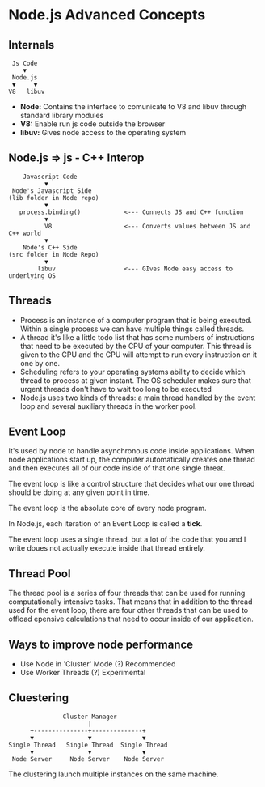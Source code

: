 # Node.js Advanced Concepts

## Internals

```
 Js Code
    ▼
 Node.js
 ▼     ▼
V8   libuv
```

- **Node:** Contains the interface to comunicate to V8 and libuv through standard library modules
- **V8:** Enable run js code outside the browser
- **libuv:** Gives node access to the operating system

## Node.js => js - C++ Interop

```
    Javascript Code
          ▼
 Node's Javascript Side
(lib folder in Node repo)
          ▼
   process.binding()            <--- Connects JS and C++ function
          ▼
          V8                    <--- Converts values between JS and C++ world
          ▼
    Node's C++ Side
(src folder in Node Repo)
          ▼
        libuv                   <--- GIves Node easy access to underlying OS
```

## Threads

- Process is an instance of a computer program that is being executed. Within a single process we can have multiple things called threads. 
- A thread it's like a little todo list that has some numbers of instructions that need to be executed by the CPU of your computer. This thread is given to the CPU and the CPU will attempt to run every instruction on it one by one.
- Scheduling refers to your operating systems ability to decide which thread to process at given instant. The OS scheduler makes sure that urgent threads don't have to wait too long to be executed
- Node.js uses two kinds of threads: a main thread handled by the event loop and several auxiliary threads in the worker pool.

## Event Loop
It's used by node to handle asynchronous code inside applications. When node applications start up, the computer automatically creates one thread and then executes all of our code inside of that one single threat.

The event loop is like a control structure that decides what our one thread should be doing at any given point in time.

The event loop is the absolute core of every node program.

In Node.js, each iteration of an Event Loop is called a **tick**.

The event loop uses a single thread, but a lot of the code that you and I write doues not actually execute inside that thread entirely.

## Thread Pool

The thread pool is a series of four threads that can be used for running computationally intensive tasks. That means that in addition to the thread used for the event loop, there are four other threads that can be used to offload epensive calculations that need to occur inside of our application.

## Ways to improve node performance

- Use Node in 'Cluster' Mode  (?) Recommended
- Use Worker Threads          (?) Experimental

## Cluestering

```
               Cluster Manager
                      |
      +---------------+--------------+
      ▼               ▼              ▼
Single Thread   Single Thread  Single Thread
      ▼               ▼              ▼
 Node Server     Node Server    Node Server
```

The clustering launch multiple instances on the same machine.
